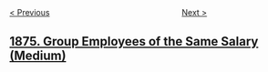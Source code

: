 <!--|This file generated by command(leetcode description); DO NOT EDIT.    |-->
<!--+----------------------------------------------------------------------+-->
<!--|@author    openset <openset.wang@gmail.com>                           |-->
<!--|@link      https://github.com/openset                                 |-->
<!--|@home      https://github.com/openset/leetcode                        |-->
<!--+----------------------------------------------------------------------+-->

[< Previous](../minimize-product-sum-of-two-arrays "Minimize Product Sum of Two Arrays")
　　　　　　　　　　　　　　　　
[Next >](../substrings-of-size-three-with-distinct-characters "Substrings of Size Three with Distinct Characters")

## [1875. Group Employees of the Same Salary (Medium)](https://leetcode.com/problems/group-employees-of-the-same-salary "")


